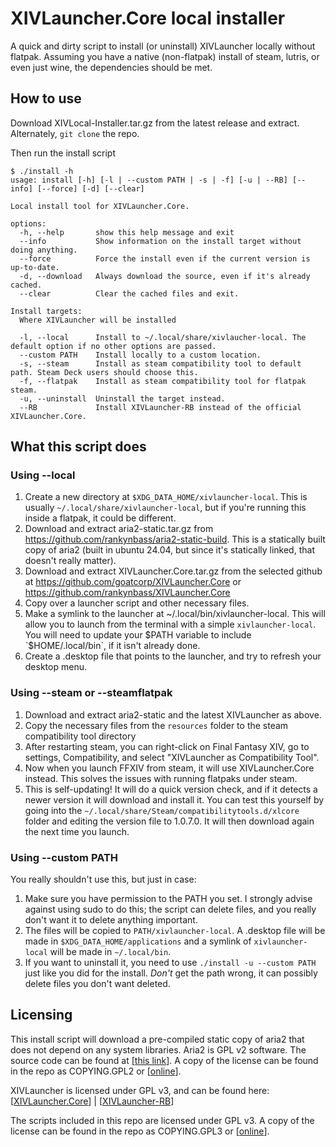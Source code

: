# XIVLauncher.Core local installer
A quick and dirty script to install (or uninstall) XIVLauncher locally without flatpak. Assuming you have a native (non-flatpak) install of steam, lutris, or even just wine, the dependencies should be met.

## How to use
Download XIVLocal-Installer.tar.gz from the latest release and extract. Alternately, `git clone` the repo.

Then run the install script
```
$ ./install -h
usage: install [-h] [-l | --custom PATH | -s | -f] [-u | --RB] [--info] [--force] [-d] [--clear]

Local install tool for XIVLauncher.Core.

options:
  -h, --help       show this help message and exit
  --info           Show information on the install target without doing anything.
  --force          Force the install even if the current version is up-to-date.
  -d, --download   Always download the source, even if it's already cached.
  --clear          Clear the cached files and exit.

Install targets:
  Where XIVLauncher will be installed

  -l, --local      Install to ~/.local/share/xivlaucher-local. The default option if no other options are passed.
  --custom PATH    Install locally to a custom location.
  -s, --steam      Install as steam compatibility tool to default path. Steam Deck users should choose this.
  -f, --flatpak    Install as steam compatibility tool for flatpak steam.
  -u, --uninstall  Uninstall the target instead.
  --RB             Install XIVLauncher-RB instead of the official XIVLauncher.Core.
```

## What this script does
### Using --local
1. Create a new directory at `$XDG_DATA_HOME/xivlauncher-local`. This is usually `~/.local/share/xivlauncher-local`, but if you're running this inside a flatpak, it could be different.
2. Download and extract aria2-static.tar.gz from https://github.com/rankynbass/aria2-static-build. This is a statically built copy of aria2 (built in ubuntu 24.04, but since it's statically linked, that doesn't really matter).
3. Download and extract XIVLauncher.Core.tar.gz from the selected github at https://github.com/goatcorp/XIVLauncher.Core or https://github.com/rankynbass/XIVLauncher.Core
4. Copy over a launcher script and other necessary files.
5. Make a symlink to the launcher at ~/.local/bin/xivlauncher-local. This will allow you to launch from the terminal with a simple `xivlauncher-local`. You will need to update your $PATH variable to include `$HOME/.local/bin`, if it isn't already done.
6. Create a .desktop file that points to the launcher, and try to refresh your desktop menu.

### Using --steam or --steamflatpak
1. Download and extract aria2-static and the latest XIVLauncher as above.
2. Copy the necessary files from the `resources` folder to the steam compatibility tool directory
3. After restarting steam, you can right-click on Final Fantasy XIV, go to settings, Compatibility, and select "XIVLauncher as Compatibility Tool".
4. Now when you launch FFXIV from steam, it will use XIVLauncher.Core instead. This solves the issues with running flatpaks under steam.
5. This is self-updating! It will do a quick version check, and if it detects a newer version it will download and install it. You can test this yourself by going into the `~/.local/share/Steam/compatibilitytools.d/xlcore` folder and editing the version file to 1.0.7.0. It will then download again the next time you launch.

### Using --custom PATH
You really shouldn't use this, but just in case:
1. Make sure you have permission to the PATH you set. I strongly advise against using sudo to do this; the script can delete files, and you really don't want it to delete anything important.
2. The files will be copied to `PATH/xivlauncher-local`. A .desktop file will be made in `$XDG_DATA_HOME/applications` and a symlink of `xivlauncher-local` will be made in `~/.local/bin`.
3. If you want to uninstall it, you need to use `./install -u --custom PATH` just like you did for the install. *Don't* get the path wrong, it can possibly delete files you don't want deleted.

## Licensing
This install script will download a pre-compiled static copy of aria2 that does not depend on any system libraries. Aria2 is GPL v2 software. The source code can be found at [[this link](https://github.com/aria2/aria2)]. A copy of the license can be found in the repo as COPYING.GPL2 or [[online](https://www.gnu.org/licenses/old-licenses/gpl-2.0.txt)].

XIVLauncher is licensed under GPL v3, and can be found here: [[XIVLauncher.Core](https://github.com/goatcorp/XIVLauncher.Core)] | [[XIVLauncher-RB](https://github.com/rankynbass/XIVLauncher.Core)]

The scripts included in this repo are licensed under GPL v3. A copy of the license can be found in the repo as COPYING.GPL3 or [[online](https://www.gnu.org/licenses/gpl-3.0.txt)].

